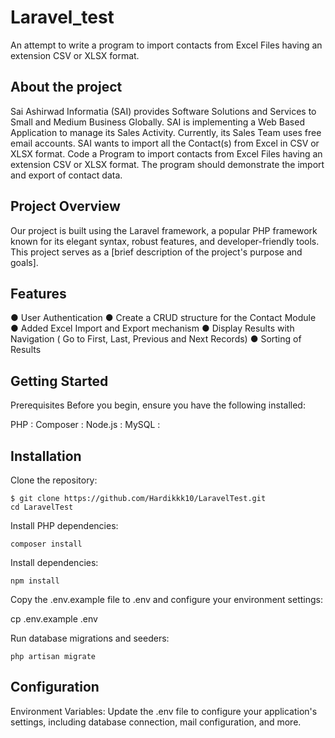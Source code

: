 # Laravel_test

An attempt to write a program to import contacts from Excel Files having an extension CSV or XLSX format.

## About the project

Sai Ashirwad Informatia (SAI) provides Software Solutions and Services to Small and Medium Business Globally. SAI is implementing a Web Based Application to manage its Sales Activity. Currently, its Sales Team uses free email accounts. SAI wants to import all the Contact(s) from Excel in CSV or XLSX format.
Code a Program to import contacts from Excel Files having an extension CSV or XLSX format.
The program should demonstrate the import and export of contact data.

## Project Overview

Our project is built using the Laravel framework, a popular PHP framework known for its elegant syntax, robust features, and developer-friendly tools. This project serves as a [brief description of the project's purpose and goals].

## Features

● User Authentication
● Create a CRUD structure for the Contact Module
● Added Excel Import and Export mechanism
● Display Results with Navigation ( Go to First, Last, Previous and Next Records)
● Sorting of Results

## Getting Started

Prerequisites
Before you begin, ensure you have the following installed:

PHP :
Composer :
Node.js :
MySQL :

## Installation

Clone the repository:

```
$ git clone https://github.com/Hardikkk10/LaravelTest.git 
cd LaravelTest
```


Install PHP dependencies:

```
composer install
```

Install dependencies:

```
npm install
```

Copy the .env.example file to .env and configure your environment settings:

cp .env.example .env

Run database migrations and seeders:

```
php artisan migrate
```

## Configuration

Environment Variables: Update the .env file to configure your application's settings, including database connection, mail configuration, and more.



